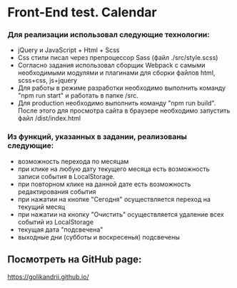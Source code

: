 # Front-End test. Calendar
### Для реализации использовал следующие технологии:
* jQuery и JavaScript + Html + Scss
* Css стили писал через препроцессор Sass (файл ./src/style.scss)
* Согласно задания использовал сборщик Webpack с самыми необходимыми модулями и плагинами для сборки файлов html, scss+css, js+jquery
* Для работы в режиме разработки необходимо выполнить команду "npm run start" и работать в папке /src.
* Для production необходимо выполнить команду "npm run build". После этого для просмотра сайта в браузере необходимо запустить файл /dist/index.html

### Из функций, указанных в задании, реализованы следующие:
* возможность перехода по месяцам
* при клике на любую дату текущего месяца есть возможность записи события в LocalStorage.
* при повторном клике на данной дате есть возможность редактирования события
* при нажатии на кнопке "Сегодня" осуществляется переход на текущий месяц
* при нажатии на кнопку "Очистить" осуществляется удаление всех событий из LocalStorage
* текущая дата "подсвечена"
* выходные дни (субботы и воскресенья) подсвечены

## Посмотреть на GitHub page:
https://golikandrii.github.io/
